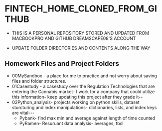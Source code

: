 # FINTECH_HOME_CLONED_FROM_GITHUB

* THIS IS A PERSONAL REPOSITORY STORED AND UPDATED FROM MACBOOKPRO AND GITHUB DREAMSCAPE08'S ACCOUNT

* UPDATE FOLDER DIRECTORIES AND CONTENTS ALONG THE WAY

## Homework Files and Project Folders

* 00MySandbox - a place for me to practice and not worry about saving files and folder structures. 
* 01Casestudy - a casestudy over the Regulation Technologies that are entering the Cannabis market- I work for a company that could utilize this information- keep updating this project after they grade it--
* 02Python_analysis- projects working on python skills, dataset sturcturing and index manipulations- dictionaries, lists, and index keys are vital---
  * Pybank- find max min and average against length of time counted
  * PyRamen- Resuruant data analysis- averages, tbd
